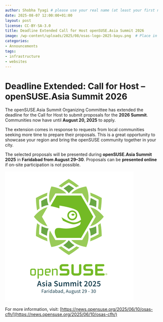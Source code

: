 ```yaml
---
author: Shobha Tyagi # please use your real name (at least your first name) and/or your openSUSE user name
date: 2025-08-07 12:00:00+01:00
layout: post
license: CC-BY-SA-3.0
title: Deadline Extended Call for Host openSUSE.Asia Summit 2026
image: /wp-content/uploads/2025/08/osas-logo-2025-bayu.png  # Place in the correct folder (see 3 below)
categories:
- Announcements
tags:
- infrastructure
- websites
---
```

# Deadline Extended: Call for Host – openSUSE.Asia Summit 2026


The openSUSE.Asia Summit Organizing Committee has extended the deadline for the Call for Host to submit proposals for the **2026 Summit**. Communities now have until **August 20, 2025** to apply.

The extension comes in response to requests from local communities seeking more time to prepare their proposals. This is a great opportunity to showcase your region and bring the openSUSE community together in your city.

The selected proposals will be presented during **openSUSE.Asia Summit 2025** in **Faridabad from August 29–30**. Proposals can be **presented online** if on-site participation is not possible.

![oSAS Logo](/wp-content/uploads/2025/08/osas-logo-2025-bayu.png)

For more information, visit: [https://news.opensuse.org/2025/06/10/osas-cfh/](https://news.opensuse.org/2025/06/10/osas-cfh/)

